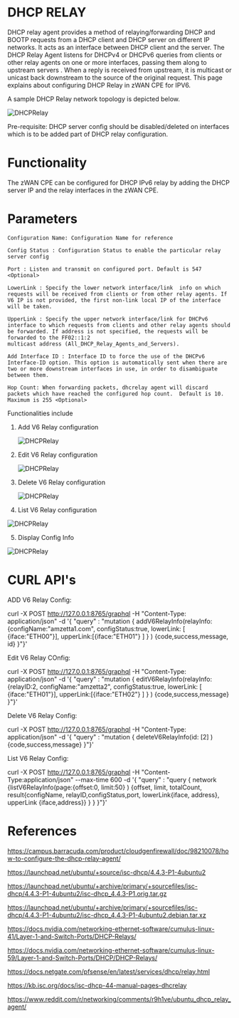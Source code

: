 # DHCP RELAY 
DHCP relay agent provides a method of relaying/forwarding DHCP and BOOTP requests from a DHCP client and DHCP server on different IP networks. It acts as an interface between DHCP client and the server. The DHCP Relay Agent listens for DHCPv4 or DHCPv6 queries from clients or other relay agents on one or more interfaces, passing them along to upstream servers .  When a reply is received from upstream, it is multicast or unicast back downstream to the source of the original request. This page explains about configuring DHCP Relay in zWAN CPE for IPV6.


A sample DHCP Relay network topology is depicted below.

![DHCPRelay](images/Relay-IPV6-Network-topo.png)

Pre-requisite:
DHCP server config should be disabled/deleted on interfaces which is to be added part of DHCP relay configuration.

# Functionality

The zWAN CPE can be configured for DHCP IPv6 relay by adding the DHCP server IP and the relay interfaces in the zWAN CPE.

# Parameters
     
    Configuration Name: Configuration Name for reference
    
    Config Status : Configuration Status to enable the particular relay server config
    
    Port : Listen and transmit on configured port. Default is 547 <Optional>
    
    LowerLink : Specify the lower network interface/link  info on which requests will be received from clients or from other relay agents. If V6 IP is not provided, the first non-link local IP of the interface will be taken.
    
    UpperLink : Specify the upper network interface/link for DHCPv6 interface to which requests from clients and other relay agents should be forwarded. If address is not specified, the requests will be forwarded to the FF02::1:2
    multicast address (All_DHCP_Relay_Agents_and_Servers).
    
    Add Interface ID : Interface ID to force the use of the DHCPv6 Interface-ID option. This option is automatically sent when there are two or more downstream interfaces in use, in order to disambiguate between them.

    Hop Count: When forwarding packets, dhcrelay agent will discard packets which have reached the configured hop count.  Default is 10. Maximum is 255 <Optional>

Functionalities include 
 

1) Add V6 Relay configuration

   ![DHCPRelay](images/Relay-Add-IPV6.png)  


2) Edit V6 Relay configuration

   ![DHCPRelay](images/Relay-Edit-IPV6.png)   


3) Delete V6 Relay configuration

   ![DHCPRelay](images/Relay-Delete-IPV6.png)    


4) List V6 Relay configuration

  ![DHCPRelay](images/Relay-List-IPV6.png)    


5) Display Config Info

  ![DHCPRelay](images/Relay-Display-IPV6-Info.png)  
  


# CURL API's

ADD V6 Relay Config:

curl -X POST http://127.0.0.1:8765/graphql -H "Content-Type: application/json" -d '{ "query" : "mutation { addV6RelayInfo(relayInfo: {configName:\"amzetta1.com\", configStatus:true, lowerLink: [ {iface:\"ETH00\"}], upperLink:[{iface:\"ETH01\"} ]  } ) {code,success,message, id} }"}'

Edit V6 Relay COnfig:

curl -X POST http://127.0.0.1:8765/graphql -H "Content-Type: application/json" -d '{ "query" : "mutation { editV6RelayInfo(relayInfo: {relayID:2, configName:\"amzetta2\", configStatus:true, lowerLink: [ {iface:\"ETH01\"}], upperLink:[{iface:\"ETH02\"} ]  } ) {code,success,message} }"}'

Delete V6 Relay Config:

curl -X POST http://127.0.0.1:8765/graphql -H "Content-Type: application/json" -d '{ "query" : "mutation { deleteV6RelayInfo(id: [2] ) {code,success,message} }"}'

List V6 Relay Config:

curl -X POST http://127.0.0.1:8765/graphql -H "Content-Type:application/json" --max-time 600 -d '{ "query" : "query { network {listV6RelayInfo(page:{offset:0, limit:50} ) {offset, limit, totalCount, result{configName, relayID,configStatus,port, lowerLink{iface, address}, upperLink {iface,address}} } } }"}'

# References

https://campus.barracuda.com/product/cloudgenfirewall/doc/98210078/how-to-configure-the-dhcp-relay-agent/

https://launchpad.net/ubuntu/+source/isc-dhcp/4.4.3-P1-4ubuntu2

https://launchpad.net/ubuntu/+archive/primary/+sourcefiles/isc-dhcp/4.4.3-P1-4ubuntu2/isc-dhcp_4.4.3-P1.orig.tar.gz

https://launchpad.net/ubuntu/+archive/primary/+sourcefiles/isc-dhcp/4.4.3-P1-4ubuntu2/isc-dhcp_4.4.3-P1-4ubuntu2.debian.tar.xz

https://docs.nvidia.com/networking-ethernet-software/cumulus-linux-41/Layer-1-and-Switch-Ports/DHCP-Relays/

https://docs.nvidia.com/networking-ethernet-software/cumulus-linux-59/Layer-1-and-Switch-Ports/DHCP/DHCP-Relays/

https://docs.netgate.com/pfsense/en/latest/services/dhcp/relay.html

https://kb.isc.org/docs/isc-dhcp-44-manual-pages-dhcrelay

https://www.reddit.com/r/networking/comments/r9h1ve/ubuntu_dhcp_relay_agent/
